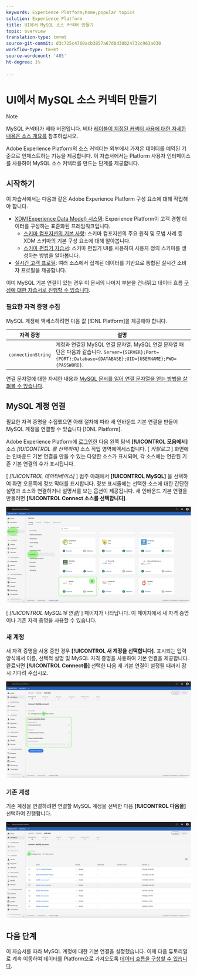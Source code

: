```yaml
---
keywords: Experience Platform;home;popular topics
solution: Experience Platform
title: UI에서 MySQL 소스 커넥터 만들기
topic: overview
translation-type: tm+mt
source-git-commit: d3c725c4760acb3857a67d0d30b24732c963a030
workflow-type: tm+mt
source-wordcount: '485'
ht-degree: 1%

---
```



# UI에서 MySQL 소스 커넥터 만들기

> [!NOTE]
> MySQL 커넥터가 베타 버전입니다. 베타 [레이블이 지정된 커넥터 사용에 대한 자세한 내용은 소스 개요를](../../../../home.md#terms-and-conditions) 참조하십시오.

Adobe Experience Platform의 소스 커넥터는 외부에서 가져온 데이터를 예약된 기준으로 인제스트하는 기능을 제공합니다. 이 자습서에서는 Platform 사용자 인터페이스를 사용하여 MySQL 소스 커넥터를 만드는 단계를 제공합니다.

## 시작하기

이 자습서에서는 다음과 같은 Adobe Experience Platform 구성 요소에 대해 작업해야 합니다.

* [XDM(Experience Data Model) 시스템](../../../../../xdm/home.md): Experience Platform이 고객 경험 데이터를 구성하는 표준화된 프레임워크입니다.
   * [스키마 컴포지션의 기본 사항](../../../../../xdm/schema/composition.md): 스키마 컴포지션의 주요 원칙 및 모범 사례 등 XDM 스키마의 기본 구성 요소에 대해 알아봅니다.
   * [스키마 편집기 자습서](../../../../../xdm/tutorials/create-schema-ui.md): 스키마 편집기 UI를 사용하여 사용자 정의 스키마를 생성하는 방법을 알아봅니다.
* [실시간 고객 프로필](../../../../../profile/home.md): 여러 소스에서 집계된 데이터를 기반으로 통합된 실시간 소비자 프로필을 제공합니다.

이미 MySQL 기본 연결이 있는 경우 이 문서의 나머지 부분을 건너뛰고 데이터 흐름 [구성에 대한 자습서로 진행할 수 있습니다](../../dataflow/databases.md).

### 필요한 자격 증명 수집

MySQL 계정에 액세스하려면 다음 값 [!DNL Platform]을 제공해야 합니다.

| 자격 증명 | 설명 |
| ---------- | ----------- |
| `connectionString` | 계정과 연결된 MySQL 연결 문자열. MySQL 연결 문자열 패턴은 다음과 같습니다. `Server={SERVER};Port={PORT};Database={DATABASE};UID={USERNAME};PWD={PASSWORD}`. |

연결 문자열에 대한 자세한 내용과 [MySQL 문서를 읽어 연결 문자열을 얻는 방법을 살펴볼 수 있습니다](https://dev.mysql.com/doc/connector-net/en/connector-net-connections-string.html).

## MySQL 계정 연결

필요한 자격 증명을 수집했으면 아래 절차에 따라 새 인바운드 기본 연결을 만들어 MySQL 계정을 연결할 수 있습니다 [!DNL Platform].

Adobe Experience Platform에 <a href="https://platform.adobe.com" target="_blank">로그인한</a> 다음 왼쪽 탐색 **[!UICONTROL 모음에서]** 소스 *[!UICONTROL 를 선택하여]* 소스 작업 영역에액세스합니다. [ *카탈로그* ] 화면에는 인바운드 기본 연결을 만들 수 있는 다양한 소스가 표시되며, 각 소스에는 연관된 기존 기본 연결의 수가 표시됩니다.

[ *[!UICONTROL 데이터베이스]* ] 범주 아래에서 **[!UICONTROL MySQL]** 을 선택하여 화면 오른쪽에 정보 막대를 표시합니다. 정보 표시줄에는 선택한 소스에 대한 간단한 설명과 소스와 연결하거나 설명서를 보는 옵션이 제공됩니다. 새 인바운드 기본 연결을 만들려면 **[!UICONTROL Connect 소스를 선택합니다]**.

![](../../../../images/tutorials/create/my-sql/catalog.png)

[ *[!UICONTROL MySQL에 연결]* ] 페이지가 나타납니다. 이 페이지에서 새 자격 증명이나 기존 자격 증명을 사용할 수 있습니다.

### 새 계정

새 자격 증명을 사용 중인 경우 **[!UICONTROL 새 계정을 선택합니다]**. 표시되는 입력 양식에서 이름, 선택적 설명 및 MySQL 자격 증명을 사용하여 기본 연결을 제공합니다. 완료되면 **[!UICONTROL Connect를]** 선택한 다음 새 기본 연결이 설정될 때까지 잠시 기다려 주십시오.

![](../../../../images/tutorials/create/my-sql/new.png)

### 기존 계정

기존 계정을 연결하려면 연결할 MySQL 계정을 선택한 다음 **[!UICONTROL 다음을]** 선택하여 진행합니다.

![](../../../../images/tutorials/create/my-sql/existing.png)

## 다음 단계

이 자습서를 따라 MySQL 계정에 대한 기본 연결을 설정했습니다. 이제 다음 튜토리얼로 계속 이동하여 데이터를 Platform으로 가져오도록 [데이터 흐름을 구성할 수 있습니다](../../dataflow/databases.md).